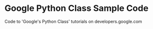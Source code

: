 # Google Python Class Sample Code

Code to 'Google's Python Class' tutorials on developers.google.com
